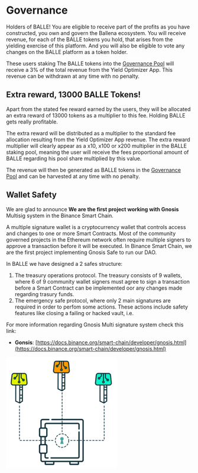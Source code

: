 # Governance

Holders of BALLE! You are eligible to receive part of the profits as you have constructed, you own and govern the Ballena ecosystem. You will receive revenue, for each of the BALLE tokens you hold, that arises from the yielding exercise of this platform. And you will also be eligible to vote any changes on the BALLE platform as a token holder.

These users staking The BALLE tokens into the [Governance Pool](products/balle-staking-pool.md) will receive a 3% of the total revenue from the Yield Optimizer App. This revenue can be withdrawn at any time with no penalty. ​



## Extra reward, 13000 BALLE Tokens!

Apart from the stated fee reward earned by the users, they will be allocated an extra reward of 13000 tokens as a multiplier to this fee. Holding BALLE gets really profitable.

The extra reward will be distributed as a multiplier to the standard fee allocation resulting from the Yield Optimizer App revenue. The extra reward multiplier will clearly appear as a x10, x100 or x200 multiplier in the BALLE staking pool, meaning the user will receive the fees proportional amount of BALLE regarding his pool share multiplied by this value.

The revenue will then be generated as BALLE tokens in the [Governance Pool](products/balle-staking-pool.md) and can be harvested at any time with no penalty.



## Wallet Safety

We are glad to announce **We are the first project working with Gnosis** Multisig system in the Binance Smart Chain. 

A multiple signature wallet is a cryptocurrency wallet that controls access and changes to one or more Smart Contracts. Most of the community governed projects in the Ethereum network often require multiple signers to approve a transaction before it will be executed. In Binance Smart Chain, we are the first project implementing Gnosis Safe to run our DAO. 

In BALLE we have designed a 2 safes structure:

1. The treasury operations protocol. The treasury consists of 9 wallets, where 6 of 9 community wallet signers must agree to sign a transaction before a Smart Contract can be implemented oor any changes made regarding trasury funds.
2. The emergency safe protocol, where only 2 main signatures are required in order to perfom some actions. These actions include safety features like closing a failing or hacked vault, i.e.



For more information regarding Gnosis Multi signature system check this link:

* **Gonsis**: [https://docs.binance.org/smart-chain/developer/gnosis.html](https://docs.binance.org/smart-chain/developer/gnosis.html)



![](.gitbook/assets/image.png)







